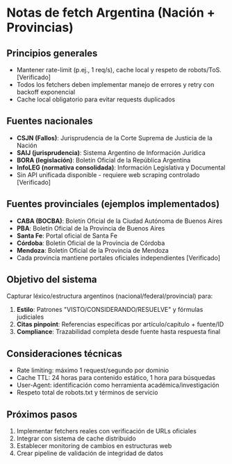 # Notas de fetch Argentina (Nación + Provincias)

## Principios generales
- Mantener rate-limit (p.ej., 1 req/s), cache local y respeto de robots/ToS. [Verificado]
- Todos los fetchers deben implementar manejo de errores y retry con backoff exponencial
- Cache local obligatorio para evitar requests duplicados

## Fuentes nacionales
- **CSJN (Fallos)**: Jurisprudencia de la Corte Suprema de Justicia de la Nación
- **SAIJ (jurisprudencia)**: Sistema Argentino de Información Jurídica  
- **BORA (legislación)**: Boletín Oficial de la República Argentina
- **InfoLEG (normativa consolidada)**: Información Legislativa y Documental
- Sin API unificada disponible - requiere web scraping controlado [Verificado]

## Fuentes provinciales (ejemplos implementados)
- **CABA (BOCBA)**: Boletín Oficial de la Ciudad Autónoma de Buenos Aires
- **PBA**: Boletín Oficial de la Provincia de Buenos Aires  
- **Santa Fe**: Portal oficial de Santa Fe
- **Córdoba**: Boletín Oficial de la Provincia de Córdoba
- **Mendoza**: Boletín Oficial de la Provincia de Mendoza
- Cada provincia mantiene portales oficiales independientes [Verificado]

## Objetivo del sistema
Capturar léxico/estructura argentinos (nacional/federal/provincial) para:
1. **Estilo**: Patrones "VISTO/CONSIDERANDO/RESUELVE" y fórmulas judiciales
2. **Citas pinpoint**: Referencias específicas por artículo/capítulo + fuente/ID
3. **Compliance**: Trazabilidad completa desde fuente hasta respuesta final

## Consideraciones técnicas
- Rate limiting: máximo 1 request/segundo por dominio
- Cache TTL: 24 horas para contenido estático, 1 hora para búsquedas
- User-Agent: identificación como herramienta académica/investigación
- Respeto total de robots.txt y términos de servicio

## Próximos pasos
1. Implementar fetchers reales con verificación de URLs oficiales
2. Integrar con sistema de cache distribuido
3. Establecer monitoring de cambios en estructuras web
4. Crear pipeline de validación de integridad de datos